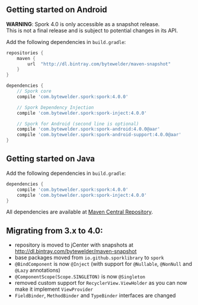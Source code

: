## Getting started on Android

**WARNING**: Spork 4.0 is only accessible as a snapshot release.<br/>This is not a final release and is subject to potential changes in its API.

Add the following dependencies in `build.gradle`:

```groovy
repositories {
    maven {
        url  "http://dl.bintray.com/bytewelder/maven-snapshot" 
    }
}

dependencies {
	// Spork core
    compile 'com.bytewelder.spork:spork:4.0.0'

    // Spork Dependency Injection
    compile 'com.bytewelder.spork:spork-inject:4.0.0'

    // Spork for Android (second line is optional)
    compile 'com.bytewelder.spork:spork-android:4.0.0@aar'
    compile 'com.bytewelder.spork:spork-android-support:4.0.0@aar'
}
```

## Getting started on Java

Add the following dependencies in `build.gradle`:

```groovy
dependencies {
    compile 'com.bytewelder.spork:spork:4.0.0'
    compile 'com.bytewelder.spork:spork-inject:4.0.0'
}
```

All dependencies are available at [Maven Central Repository](http://search.maven.org/#search%7Cga%7C1%7Cg%3A%22io.github.sporklibrary%22).

## Migrating from 3.x to 4.0:

- repository is moved to jCenter with snapshots at http://dl.bintray.com/bytewelder/maven-snapshot
- base packages moved from `io.github.sporklibrary` to `spork`
- `@BindComponent` is now `@Inject` (with support for `@Nullable`, `@NonNull` and `@Lazy` annotations)
- `@ComponentScope(Scope.SINGLETON)` is now `@Singleton`
- removed custom support for `RecyclerView.ViewHolder` as you can now make it implement `ViewProvider`
- `FieldBinder`, `MethodBinder` and `TypeBinder` interfaces are changed